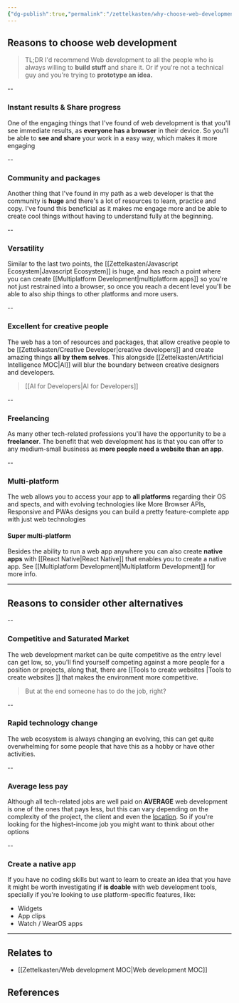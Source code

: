 ```yaml
---
{"dg-publish":true,"permalink":"/zettelkasten/why-choose-web-development/","title":"Why choose web development","tags":["core/tech/web-development","status/done"],"noteIcon":"","created":"2023-10-10T12:55:53.669+01:00"}
---
```


## Reasons to choose web development

> TL;DR I'd recommend Web development to all the people who is always willing to **build stuff** and share it. Or if you're not a technical guy and you're trying to **prototype an idea.**

--
### Instant results & Share progress

One of the engaging things that I've found  of web development is that you'll see immediate results, as **everyone has a browser** in their device. So you'll be able to **see and share** your work in a easy way, which makes it more engaging

--
### Community and packages

Another thing that I've found in my path as a web developer is that the community is **huge** and there's a lot of resources to learn, practice and copy. I've found this beneficial as it makes me engage more and be able to create cool things without having to understand fully at the beginning.

--
### Versatility 

Similar to the last two points, the [[Zettelkasten/Javascript Ecosystem\|Javascript Ecosystem]] is huge, and has reach a point where you can create [[Multiplatform Development\|multiplatform apps]] so you're not just restrained into a browser, so once you reach a decent level you'll be able to also ship things to other platforms and more users. 

--
### Excellent for creative people

The web has a ton of resources and packages, that allow creative people to be [[Zettelkasten/Creative Developer\|creative developers]] and create amazing things **all by them selves**. This alongside [[Zettelkasten/Artificial Intelligence MOC\|AI]] will blur the boundary between creative designers and developers.

> [[AI for Developers\|AI for Developers]]

--
### Freelancing

As many other tech-related professions you'll have the opportunity to be a **freelancer**. The benefit that web development has is that you can offer to any medium-small business as **more people need a website than an app**.

--
### Multi-platform

The web allows you to access your app to **all platforms** regarding their OS and spects, and with evolving technologies like More Browser APIs, Responsive and PWAs designs you can build a pretty feature-complete app with just web technologies

#### Super multi-platform
Besides the ability to run a web app anywhere you can also create **native apps** with [[React Native\|React Native]] that enables you to create a native app. See [[Multiplatform Development\|Multiplatform Development]] for more info.


---

## Reasons to consider other alternatives

--
### Competitive  and Saturated Market

The web development market can be quite competitive as the entry level can get low, so, you'll find yourself competing against a more people for a position or projects, along that, there are [[Tools to create websites \|Tools to create websites ]] that makes the environment more competitive.

> But at the end someone has to do the job, right?

--
### Rapid technology change

The web ecosystem is always changing an evolving, this can get quite overwhelming for some people that have this as a hobby or have other activities.

--
### Average less pay

Although all tech-related jobs are well paid on **AVERAGE** web development is one of the ones that pays less, but this can vary depending on the complexity of the project, the client and even the [location](https://survey.stackoverflow.co/2023/#section-salary-salary-by-developer-type). So if you're looking for the highest-income job you might want to think about other options

--
### Create a native app

If you have no coding skills but want to learn to create an idea that you have it might be worth investigating if **is doable** with web development tools, specially if you're looking to use platform-specific features, like: 

- Widgets
- App clips
- Watch / WearOS apps


---
## Relates to
- [[Zettelkasten/Web development MOC\|Web development MOC]]
## References

